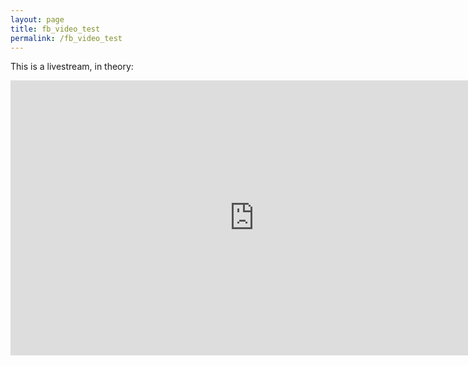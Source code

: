 ```yaml
---
layout: page
title: fb_video_test
permalink: /fb_video_test
---
```



This is a livestream, in theory:

<iframe 
      src='https://www.facebook.com/video/embed?video_id=10215756201798360'
      width='780' 
      height='440'
      frameborder='0'>
</iframe>